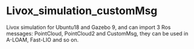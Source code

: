 # Livox_simulation_customMsg
Livox simulation for Ubuntu18 and Gazebo 9, and can import 3 Ros messages: PointCloud, PointCloud2 and CustomMsg, they can be used in A-LOAM, Fast-LIO and so on.
